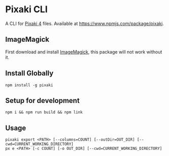 # Pixaki CLI

A CLI for [Pixaki 4](https://pixaki.com/) files. Available at https://www.npmjs.com/package/pixaki.

## ImageMagick

First download and install [ImageMagick](http://www.imagemagick.org/), this package will not work without it.

## Install Globally

```
npm install -g pixaki
```

## Setup for development

```
npm i && npm run build && npm link
```

## Usage

```
pixaki export <PATH> [--columns=COUNT] [--outDir=OUT_DIR] [--cwd=CURRENT_WORKING_DIRECTORY]
px e <PATH> [-c COUNT] [-o OUT_DIR] [--cwd=CURRENT_WORKING_DIRECTORY]
```

